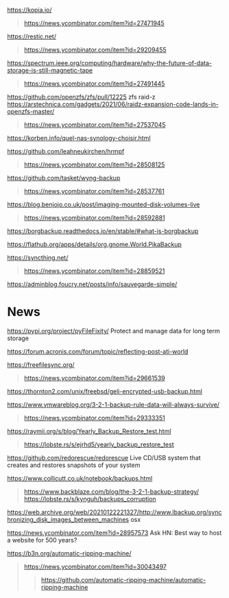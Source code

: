 https://kopia.io/
> https://news.ycombinator.com/item?id=27471945

https://restic.net/
> https://news.ycombinator.com/item?id=29209455

https://spectrum.ieee.org/computing/hardware/why-the-future-of-data-storage-is-still-magnetic-tape
> https://news.ycombinator.com/item?id=27491445

https://github.com/openzfs/zfs/pull/12225 zfs raid-z
https://arstechnica.com/gadgets/2021/06/raidz-expansion-code-lands-in-openzfs-master/
> https://news.ycombinator.com/item?id=27537045

https://korben.info/quel-nas-synology-choisir.html

https://github.com/leahneukirchen/hrmpf
> https://news.ycombinator.com/item?id=28508125

https://github.com/tasket/wyng-backup
> https://news.ycombinator.com/item?id=28537761

https://blog.benjojo.co.uk/post/imaging-mounted-disk-volumes-live
> https://news.ycombinator.com/item?id=28592881

https://borgbackup.readthedocs.io/en/stable/#what-is-borgbackup

https://flathub.org/apps/details/org.gnome.World.PikaBackup

https://syncthing.net/
> https://news.ycombinator.com/item?id=28859521

https://adminblog.foucry.net/posts/info/sauvegarde-simple/

# News
https://pypi.org/project/pyFileFixity/ Protect and manage data for long term storage

https://forum.acronis.com/forum/topic/reflecting-post-ati-world

https://freefilesync.org/
> https://news.ycombinator.com/item?id=29661539

https://thornton2.com/unix/freebsd/geli-encrypted-usb-backup.html

https://www.vmwareblog.org/3-2-1-backup-rule-data-will-always-survive/
> https://news.ycombinator.com/item?id=29333351

https://raymii.org/s/blog/Yearly_Backup_Restore_test.html
> https://lobste.rs/s/ejrhd5/yearly_backup_restore_test

https://github.com/redorescue/redorescue Live CD/USB system that creates and restores snapshots of your system

https://www.collicutt.co.uk/notebook/backups.html
> https://www.backblaze.com/blog/the-3-2-1-backup-strategy/
> https://lobste.rs/s/kynguh/backups_corruption

https://web.archive.org/web/20210122221327/http://www.lbackup.org/synchronizing_disk_images_between_machines osx

https://news.ycombinator.com/item?id=28957573 Ask HN: Best way to host a website for 500 years?



https://b3n.org/automatic-ripping-machine/
> https://news.ycombinator.com/item?id=30043497
> > https://github.com/automatic-ripping-machine/automatic-ripping-machine

